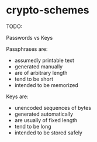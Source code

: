 # crypto-schemes

TODO: 

Passwords vs Keys

Passphrases are:
- assumedly printable text
- generated manually
- are of arbitrary length
- tend to be short
- intended to be memorized

Keys are:
- unencoded sequences of bytes
- generated automatically
- are usually of fixed length
- tend to be long
- intended to be stored safely